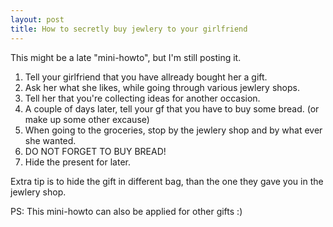 ```yaml
---
layout: post
title: How to secretly buy jewlery to your girlfriend
---
```


This might be a late "mini-howto", but I'm still posting it.
 
1. Tell your girlfriend that you have allready bought her a gift.
2. Ask her what she likes, while going through various jewlery shops.
3. Tell her that you're collecting ideas for another occasion.
4. A couple of days later, tell your gf that you have to buy some bread.
   (or make up some other excause)
5. When going to the groceries, stop by the jewlery shop and by what ever
   she wanted.
6. DO NOT FORGET TO BUY BREAD!
7. Hide the present for later.

Extra tip is to hide the gift in different bag, than the one they gave you in
the jewlery shop.

PS: This mini-howto can also be applied for other gifts :)
